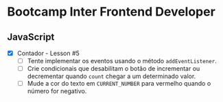 # Bootcamp Inter Frontend Developer

## JavaScript

- [x] Contador - Lesson #5
  - [ ] Tente implementar os eventos usando o método `addEventListener`.
  - [ ] Crie condicionais que desabilitam o botão de incrementar ou decrementar quando `count` chegar a um determinado valor.
  - [ ] Mude a cor do texto em `CURRENT_NUMBER` para vermelho quando o número for negativo.
